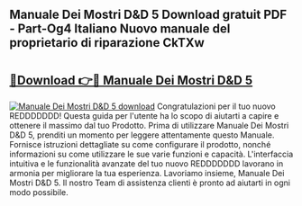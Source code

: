 ## Manuale Dei Mostri D&D 5 Download gratuit PDF - Part-Og4 Italiano Nuovo manuale del proprietario di riparazione CkTXw

# <h2><a href="http://dfbeuv5.blite.top/?on=Manuale+Dei+Mostri+D%26D+5">🔗Download 👉🔴 Manuale Dei Mostri D&D 5</a></h2>

[![Manuale Dei Mostri D&D 5 download](https://i.imgur.com/lujVjoI.png)](http://dfbeuv5.blite.top/?on=Manuale+Dei+Mostri+D%26D+5)
Congratulazioni per il tuo nuovo REDDDDDDD! Questa guida per l'utente ha lo scopo di aiutarti a capire e ottenere il massimo dal tuo Prodotto. Prima di utilizzare Manuale Dei Mostri D&D 5, prenditi un momento per leggere attentamente questo Manuale. Fornisce istruzioni dettagliate su come configurare il prodotto, nonché informazioni su come utilizzare le sue varie funzioni e capacità. L'interfaccia intuitiva e le funzionalità avanzate del tuo nuovo REDDDDDDD lavorano in armonia per migliorare la tua esperienza. Lavoriamo insieme, Manuale Dei Mostri D&D 5. Il nostro Team di assistenza clienti è pronto ad aiutarti in ogni modo possibile.
